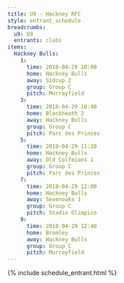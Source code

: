 ```yaml
---
title: U9 - Hackney RFC
style: entrant_schedule
breadcrumbs:
  u9: U9
  entrants: clubs
items:
  Hackney Bulls:
    1:
      time: 2018-04-29 10:00
      home: Hackney Bulls
      away: Sidcup 2
      group: Group C
      pitch: Murrayfield
    3:
      time: 2018-04-29 10:40
      home: Blackheath 2
      away: Hackney Bulls
      group: Group C
      pitch: Parc des Princes
    5:
      time: 2018-04-29 11:20
      home: Hackney Bulls
      away: Old Colfeians 1
      group: Group C
      pitch: Parc des Princes
    7:
      time: 2018-04-29 12:00
      home: Hackney Bulls
      away: Sevenoaks 1
      group: Group C
      pitch: Stadio Olimpico
    9:
      time: 2018-04-29 12:40
      home: Bromley
      away: Hackney Bulls
      group: Group C
      pitch: Murrayfield
---
```


{% include schedule_entrant.html %}
